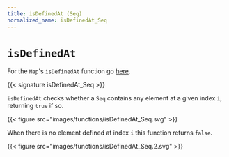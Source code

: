 ```yaml
---
title: isDefinedAt (Seq)
normalized_name: isDefinedAt_Seq
---
```


# `isDefinedAt`

For the `Map`'s `isDefinedAt` function go [here](./isDefinedAt_Map).

{{< signature isDefinedAt_Seq >}}

`isDefinedAt` checks whether a `Seq` contains any element at a given index `i`, returning `true` if so.

{{< figure src="images/functions/isDefinedAt_Seq.svg" >}}

When there is no element defined at index `i` this function returns `false`.

{{< figure src="images/functions/isDefinedAt_Seq.2.svg" >}}
